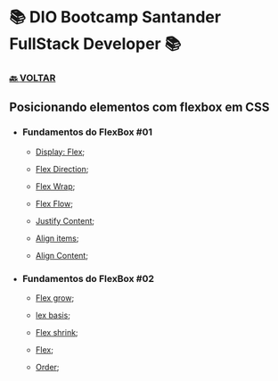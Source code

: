 # 📚 DIO Bootcamp Santander FullStack Developer 📚

### [🔙 **VOLTAR**](../../../../../)

## **Posicionando elementos com flexbox em CSS**

- ### **Fundamentos do FlexBox #01**

  - [Display: Flex](/Santader-Bootcamp-Fullstack-Developer/Exercicios/Modulo-2/flexboxPraticas/0-display-flex.html);

  - [Flex Direction](/Santader-Bootcamp-Fullstack-Developer/Exercicios/Modulo-2/flexboxPraticas/1-flex-direction.html);

  - [Flex Wrap](/Santader-Bootcamp-Fullstack-Developer/Exercicios/Modulo-2/flexboxPraticas/2-flex-wrap.html);

  - [Flex Flow](/Santader-Bootcamp-Fullstack-Developer/Exercicios/Modulo-2/flexboxPraticas/3-flex-flow.html);

  - [Justify Content](/Santader-Bootcamp-Fullstack-Developer/Exercicios/Modulo-2/flexboxPraticas/4-justify-content.html);

  - [Align items](/Santader-Bootcamp-Fullstack-Developer/Exercicios/Modulo-2/flexboxPraticas/5-align-items.html);

  - [Align Content](/Santader-Bootcamp-Fullstack-Developer/Exercicios/Modulo-2/flexboxPraticas/6-align-content.html);

- ### **Fundamentos do FlexBox #02**

  - [Flex grow](/Santader-Bootcamp-Fullstack-Developer/Exercicios/Modulo-2/flexboxPraticas/7-flex-grow.html);

  - [lex basis](/Santader-Bootcamp-Fullstack-Developer/Exercicios/Modulo-2/flexboxPraticas/8-flex-basis.html);

  - [Flex shrink](/Santader-Bootcamp-Fullstack-Developer/Exercicios/Modulo-2/flexboxPraticas/9-flex-shrink.html);

  - [Flex](/Santader-Bootcamp-Fullstack-Developer/Exercicios/Modulo-2/flexboxPraticas/10-flex.html);

  - [Order](/Santader-Bootcamp-Fullstack-Developer/Exercicios/Modulo-2/flexboxPraticas/11-order.html);
